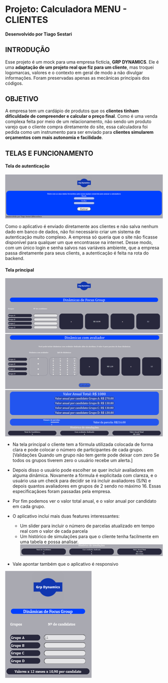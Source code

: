 # Projeto: Calculadora MENU - CLIENTES #
#### Desenvolvido por Tiago Sestari ####

## INTRODUÇÃO ##

Esse projeto é um mock para uma empresa ficticia, **GRP DYNAMICS**. Ele é uma **adaptação de um projeto real que fiz para um cliente**, mas troquei logomarcas, 
valores e o contexto em geral de modo a não divulgar informações. Foram preservadas apenas as mecânicas principais dos códigos.

## OBJETIVO ##

A empresa tem um cardápio de produtos que os **clientes tinham dificuldade de compreender e calcular o preço final**. Como é uma venda complexa feita por meio de um relacionamento,
não sendo um produto varejo que o cliente compra diretamente do site, essa calculadora foi pedida como um instrumento para ser enviado para **clientes simularem orçamentos com mais
autonomia e facilidade**.


## TELAS E FUNCIONAMENTO ##

#### Tela de autenticação ####
![alt text](https://github.com/tiagosestari/menu-clientes/blob/master/telas/autenticacao.PNG?raw=true)

Como o aplicativo é enviado diretamente aos clientes e não salva nenhum dado em banco de dados, 
não foi necessário criar um sistema de autenticação muito complexo.
A empresa só queria que o site não ficasse disponível para qualquer um que encontrasse na internet.
Desse modo, com um único login e senha salvos nas variáveis ambiente, que a empresa passa diretamente 
para seus clients, a autenticação é feita na rota do backend.

#### Tela principal ####
![alt text](https://github.com/tiagosestari/menu-clientes/blob/master/telas/tela-a.PNG?raw=true)
![alt text](https://github.com/tiagosestari/menu-clientes/blob/master/telas/tela-b.PNG?raw=true)
![alt text](https://github.com/tiagosestari/menu-clientes/blob/master/telas/tela-c.PNG?raw=true)

* Na tela principal o cliente tem a fórmula utilizada colocada de forma clara e pode colocar o número
  de participantes de cada grupo. 
  [Validações
   Quando um grupo não tem gente pode deixar com zero
   Se todos os grupos tiverem zero o usuário recebe um alerta.]

* Depois disso o usuário pode escolher se quer incluir avaliadores em alguma dinâmica. 
  Novamente a fórmula é explicitada com clareza, e o usuário usa um check para decidir se
  irá incluir avaliadores (S/N) e depois quantos avaliadores em grupos de 2 sendo no máximo 16.
  Essas especificaçãoes foram passadas pela empresa.

* Por fim podemos ver o valor total anual, e o valor anual por candidato em cada grupo.

* O aplicativo inclui mais duas features interessantes:
    * Um slider para incluir o número de parcelas atualizado em tempo real com o valor de cada parcela
    * Um histórico de simulações para que o cliente tenha facilmente em uma tabela e possa analisar.
      ![alt text](https://github.com/tiagosestari/menu-clientes/blob/master/telas/tela-d.PNG?raw=true)

* Vale apontar também que o aplicativo é responsivo 

![alt text](https://github.com/tiagosestari/menu-clientes/blob/master/telas/tela-e.PNG?raw=true)

